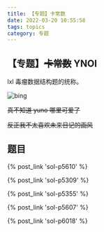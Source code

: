 ```yaml
---
title: 【专题】卡常数
date: 2022-03-20 10:55:58
tags: topics
category: 专题
---
```


## 【专题】~~卡常数~~ YNOI

lxl 毒瘤数据结构题的统称。

<!-- more -->

![bing](bing.png)

~~真不知道 yuno 哪里可爱了~~

~~反正我不太喜欢未来日记的画风~~

## 题目

{% post_link 'sol-p5610' %} </br>

{% post_link 'sol-p5309' %} </br>

{% post_link 'sol-p5355' %} </br>

{% post_link 'sol-p5607' %} </br>

{% post_link 'sol-p6018' %}
